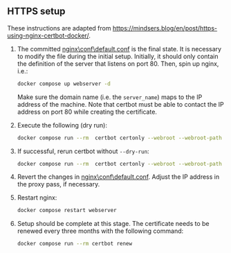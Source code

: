 ## HTTPS setup

These instructions are adapted from <https://mindsers.blog/en/post/https-using-nginx-certbot-docker/>.

1) The committed [nginx\conf\default.conf](nginx\conf\default.conf) is the final state. It is necessary to modify the file during the initial setup. Initially, it should only contain the definition of the server that listens on port 80. Then, spin up nginx, i.e.:

    ```bash
    docker compose up webserver -d
    ```

    Make sure the domain name (i.e. the `server_name`) maps to the IP address of the machine. Note that certbot must be able to contact the IP address on port 80 while creating the certificate.

2) Execute the following (dry run):

    ```bash
    docker compose run --rm  certbot certonly --webroot --webroot-path /var/www/certbot/ --dry-run -d qa.theworldavatar.io
    ```

3) If successful, rerun certbot without `--dry-run`:

    ```bash
    docker compose run --rm  certbot certonly --webroot --webroot-path /var/www/certbot/ -d qa.theworldavatar.io
    ```

4) Revert the changes in [nginx\conf\default.conf](nginx\conf\default.conf). Adjust the IP address in the proxy pass, if necessary.

5) Restart nginx:

    ```bash
    docker compose restart webserver
    ```

6) Setup should be complete at this stage. The certificate needs to be renewed every three months with the following command:

    ```bash
    docker compose run --rm certbot renew
    ```

